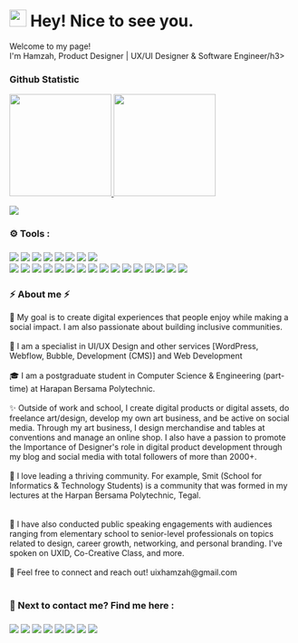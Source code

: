 <h1><img src="https://emojis.slackmojis.com/emojis/images/1531849430/4246/blob-sunglasses.gif?1531849430" width="30"/> Hey! Nice to see you.</h1>

<p>Welcome to my page! </br> I'm Hamzah, Product Designer | UX/UI Designer & Software Engineer/h3>

### Github Statistic
<!--   Status github -->
<p align="left">
<a href="https://github.com/uixhamzah">
  <img height="180em" src="https://github-readme-stats-eight-theta.vercel.app/api?username=uixhamzah&show_icons=true&theme=algolia&include_all_commits=true&count_private=true"/>
  <img height="180em" src="https://github-readme-stats-eight-theta.vercel.app/api/top-langs/?username=uixhamzah&layout=compact&langs_count=8&theme=algolia"/>
</a></p>
<!-- end status -->
<!-- View -->
<img src="http://views.whatilearened.today/views/github/uixhamzah/views.svg"/>
 <!-- End View -->
 
<!-- #### Top Repositories
<a href="https://github.com/uixhamzah/github-readme-stats">
  <img align="center" src="https://github-readme-stats.vercel.app/api/pin/?username=uixhamzah&repo=github-readme-stats&theme=buefy" />
</a>
<a href="https://github.com/uixhamzah/uixhamzah.github.io">
  <img align="center" src="https://github-readme-stats.vercel.app/api/pin/?username=uixhamzah&repo=uixhamzah.github.io&theme=buefy" />
</a> -->

<!-- Tools -->
<h3> ⚙ Tools :<h3/>
  <p>
    <img src="https://img.shields.io/badge/-Visual%20Studio%20Code-23A9F2?style=flat-square&logo=Visual%20Studio%20Code&logoColor=white"/>
    <img src="https://img.shields.io/badge/-Github-181717?style=flat-square&logo=GitHub&logoColor=white"/>
    <img src="https://img.shields.io/badge/-Git-F44D27?style=flat-square&logo=Git&logoColor=white"/>
    <img src="https://img.shields.io/badge/-Apache-D22128?style=flat-square&logo=Apache&logoColor=white"/>
    <img src="https://img.shields.io/badge/-Trello-0079BF?style=flat-square&logo=Trello&logoColor=white"/>
    <img src="https://img.shields.io/badge/-Slack-E01563?style=flat-square&logo=Slack&logoColor=white"/>
    <img src="https://img.shields.io/badge/-MySQL-F29111?style=flat-square&logo=MySQL&logoColor=white"/>
    <img src="https://img.shields.io/badge/-Notion-000000?style=flat-square&logo=Notion&logoColor=white"/><br/>
    <img src="https://img.shields.io/badge/-Vue.js-42B883?style=flat-square&logo=Vue.js&logoColor=white"/>
    <img src="https://img.shields.io/badge/-Laravel-F55247?style=flat-square&logo=Laravel&logoColor=white"/>
    <img src="https://img.shields.io/badge/-Storybook-FF4785?style=flat-square&logo=Storybook&logoColor=white"/>
    <img src="https://img.shields.io/badge/-WebPack-1C78C0?style=flat-square&logo=WebPack&logoColor=white"/>
    <img src="https://img.shields.io/badge/-ESLint-4B32C3?style=flat-square&logo=ESLint&logoColor=white"/>
    <img src="https://img.shields.io/badge/-HTML5-E34F26?style=flat-square&logo=HTML5&logoColor=white"/>
    <img src="https://img.shields.io/badge/-CSS3-1572B6?style=flat-square&logo=CSS3&logoColor=white"/>
    <img src="https://img.shields.io/badge/-Google%20Cloud-4285F4?style=flat-square&logo=Google%20Cloud&logoColor=white"/>
    <img src="https://img.shields.io/badge/-Codacy-222F29?style=flat-square&logo=Codacy&logoColor=white"/>
    <img src="https://img.shields.io/badge/-Figma-F24E1E?style=flat-square&logo=Figma&logoColor=white"/>
    <img src="https://img.shields.io/badge/-Adobe XD-FF61F6?style=flat-square&logo=Adobe XD&logoColor=white"/>
    <img src="https://img.shields.io/badge/-Adobe Photoshop-31A8FF?style=flat-square&logo=Adobe Photoshop&logoColor=white"/>
    <img src="https://img.shields.io/badge/-Adobe Illustrato-FF9A00?style=flat-square&logo=Adobe Illustrator&logoColor=white"/>
    <img src="https://img.shields.io/badge/-Proto.io-34A7C1?style=flat-square&logo=Proto.io&logoColor=white"/>
    <img src="https://img.shields.io/badge/-Google Analytics-E37400?style=flat-square&logo=Google Analytics&logoColor=white"/>
    <img src="https://img.shields.io/badge/-Google Tag Manager-246FDB?style=flat-square&logo=Google Tag Manager&logoColor=white"/>
  </p>
</p>
<p>

<h3>⚡️ About me ⚡️</h3>
<p>
🌟 My goal is to create digital experiences that people enjoy while making a social impact. I am also passionate about building inclusive communities.
<br/><br/>
🌿 I am a specialist in UI/UX Design and other services [WordPress, Webflow, Bubble, Development (CMS)] and Web Development
<br/><br/>
🎓 I am a postgraduate student in Computer Science & Engineering (part-time) at Harapan Bersama Polytechnic.
<br/><br/>
✨ Outside of work and school, I create digital products or digital assets, do freelance art/design, develop my own art business, and be active on social media. Through my art business, I design merchandise and tables at conventions and manage an online shop. I also have a passion to promote the Importance of Designer's role in digital product development through my blog and social media with total followers of more than 2000+.
<br/><br/>
🤗 I love leading a thriving community. For example, Smit (School for Informatics & Technology Students) is a community that was formed in my lectures at the Harpan Bersama Polytechnic, Tegal.
<br/><br/><br/>
🙌 I have also conducted public speaking engagements with audiences ranging from elementary school to senior-level professionals on topics related to design, career growth, networking, and personal branding. I've spoken on UXID, Co-Creative Class, and more.
<br/><br/>
👋 Feel free to connect and reach out!
uixhamzah@gmail.com
<br/><br/>
</p>

  <h3>📣 Next to contact me? Find me here :<h3/>
  <a href="mailto:contact@uixhamzah@gmail.com?subject=[GitHub]%20🔥%20Contact&body=Hi %20Hamzah%2C%0A%0AI%20come%20to%20you%20today%20after%20looking%20on%20your%20GitHub%20for..."><img src="https://img.shields.io/badge/e‑mail-D14836.svg?style=for-the-badge&logo=GMail&logoColor=white"/></a>
  <a href="https://linkedin.com/in/amirrhamzahh"><img src="https://img.shields.io/badge/linkedin-0077B5.svg?style=for-the-badge&logo=linkedin&logoColor=white"/></a>
  <a href="https://www.behance.net/uixhamzah"><img src="https://img.shields.io/badge/behance-1DA1F2.svg?style=for-the-badge&logo=behance&logoColor=white"/></a>
  <a href="https://dribbble.com/uixhamzah"><img src="https://img.shields.io/badge/dribbble-1DA1F2.svg?style=for-the-badge&logo=dribbble&logoColor=white"/></a>
  <a href="https://uix-hamzah.medium.com/"><img src="https://img.shields.io/badge/Medium-0D1117.svg?style=for-the-badge&logo=Medium&logoColor=white"/></a>
  <a href="https://twitter.com/uixhamzah"><img src="https://img.shields.io/badge/twitter-1DA1F2.svg?style=for-the-badge&logo=twitter&logoColor=white"/></a>
  <a href="https://www.instagram.com/uixhamzah/"><img src="https://img.shields.io/badge/instagram-E4405F.svg?style=for-the-badge&logo=instagram&logoColor=white"/></a>
  <a href="https://www.facebook.com/uixhamzah/"><img src="https://img.shields.io/badge/Facebook-385490.svg?style=for-the-badge&logo=Facebook&logoColor=white"/></a>
</p>
